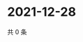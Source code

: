 # 2021-12-28

共 0 条

<!-- BEGIN WEIBO -->
<!-- 最后更新时间 Tue Dec 28 2021 05:08:12 GMT+0800 (China Standard Time) -->

<!-- END WEIBO -->
